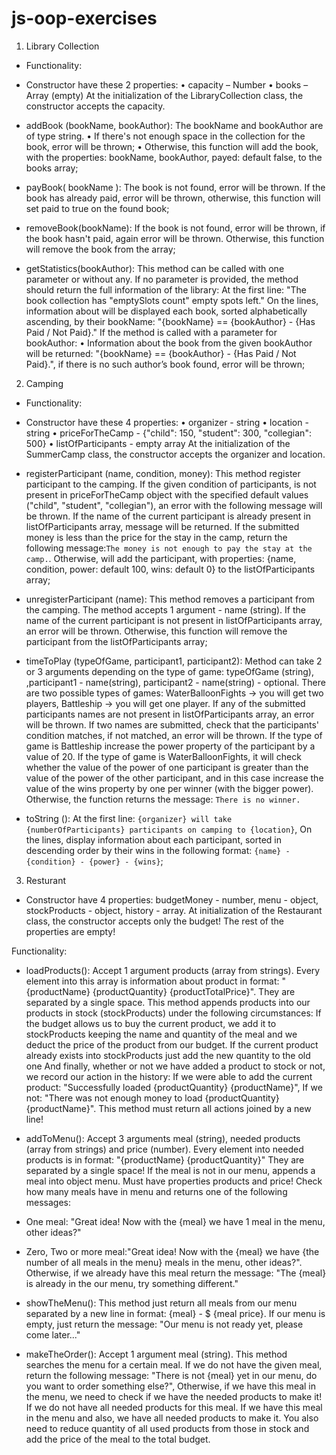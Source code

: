 # js-oop-exercises

1. Library Collection

- Functionality:

- Constructor have these 2 properties:
•	capacity – Number
•	books – Array (empty)
At the initialization of the LibraryCollection class, the constructor accepts the capacity.

- addBook (bookName, bookAuthor): The bookName and bookAuthor are of type string. 
•	If there's not enough space in the collection for the book, error will be thrown;
•	Otherwise, this function will add the book, with the properties: bookName, bookAuthor, payed: default false, to the books array;

- payBook( bookName ):  The book is not found, error will be thrown. If the book has already paid, error will be thrown, otherwise, this function will set paid to true on the found book;

- removeBook(bookName): If the book is not found, error will be thrown, if the book hasn't paid, again error will be thrown. Otherwise, this function will remove the book from the array;

- getStatistics(bookAuthor): This method can be called with one parameter or without any. If no parameter is provided, the method should return the full information of the library: At the first line: "The book collection has "emptySlots count" empty spots left." On the lines, information about will be displayed each book, sorted alphabetically ascending, by their bookName: "{bookName} == {bookAuthor} - {Has Paid / Not Paid}." If the method is called with a parameter for bookAuthor:
•	Information about the book from the given bookAuthor will be returned: "{bookName} == {bookAuthor} - {Has Paid / Not Paid}.", if there is no such author’s book found, error will be thrown;

2. Camping

- Functionality:

- Constructor have these 4 properties:
•	organizer - string
•	location - string
•	priceForTheCamp - {"child": 150, "student": 300, "collegian": 500}
•	listOfParticipants - empty array
At the initialization of the SummerCamp class, the constructor accepts the organizer and location.

- registerParticipant (name, condition, money): This method register participant to the camping.  If the given condition of participants, is not present in priceForTheCamp object with the specified default values ("child", "student", "collegian"), an error with the following message will be thrown. If the name of the current participant is already present in listOfParticipants array, message will be returned. If the submitted money is less than the price for the stay in the camp, return the following message:`The money is not enough to pay the stay at the camp.`. Otherwise, will add the participant, with properties: {name, condition, power: default 100, wins: default 0} to the listOfParticipants array;

- unregisterParticipant (name): This method removes a participant from the camping. The method accepts 1 argument - name (string). If the name of the current participant is not present in listOfParticipants array, an error will be thrown. Otherwise, this function will remove the participant from the listOfParticipants array;

- timeToPlay (typeOfGame, participant1, participant2): Method can take 2 or 3 arguments depending on the type of game: typeOfGame (string), ,participant1 - name(string), participant2 - name(string) - optional. There are two possible types of games: WaterBalloonFights -> you will get two players, Battleship -> you will get one player. If any of the submitted participants names are not present in listOfParticipants array, an error will be thrown. If two names are submitted, check that the participants' condition matches, if not matched, an error will be thrown. If the type of game is Battleship increase the power property of the participant by a value of 20. If the type of game is WaterBalloonFights, it will check whether the value of the power of one participant is greater than the value of the power of the other participant, and in this case increase the value of the wins property by one per winner (with the bigger power). Otherwise, the function returns the message: `There is no winner.`

- toString (): At the first line: `{organizer} will take {numberOfParticipants} participants on camping to {location}`, On the lines, display information about each participant, sorted in descending order by their wins in the following format: `{name} - {condition} - {power} - {wins}`;

3. Resturant

- Constructor have 4 properties: budgetMoney - number, menu - object, stockProducts - object, history - array. At initialization of the Restaurant class, the constructor accepts only the budget! The rest of the properties are empty!

Functionality: 

- loadProducts(): Accept 1 argument products (array from strings). Every element into this array is information about product in format:
"{productName} {productQuantity} {productTotalPrice}". They are separated by a single space. This method appends products into our products in stock (stockProducts) under the following circumstances: If the budget allows us to buy the current product, we add it to stockProducts keeping the name and quantity of the meal and we deduct the price of the product from our budget. If the current product already exists into stockProducts just add the new quantity to the old one And finally, whether or not we have added a product to stock or not, we record our action in the history: If we were able to add the current product: "Successfully loaded {productQuantity} {productName}", If we not: "There was not enough money to load {productQuantity} {productName}". This method must return all actions joined by a new line!

- addToMenu(): Accept 3 arguments meal (string), needed products (array from strings) and price (number). Every element into needed products is in format: "{productName} {productQuantity}" They are separated by a single space! If the meal is not in our menu, appends a meal into object menu. Must have properties products and price! Check how many meals have in menu and returns one of the following messages: 
-	One meal: "Great idea! Now with the {meal} we have 1 meal in the menu, other ideas?"
-	Zero, Two or more meal:"Great idea! Now with the {meal} we have {the number of all meals in the menu} meals in the menu, other ideas?". Otherwise, if we already have this meal return the message: "The {meal} is already in the our menu, try something different."

- showTheMenu(): This method just return all meals from our menu separated by a new line in format: {meal} - $ {meal price}. If our menu is empty, just return the message: "Our menu is not ready yet, please come later..."

- makeTheOrder(): Accept 1 argument meal (string). This method searches the menu for a certain meal. If we do not have the given meal, return the following message:
"There is not {meal} yet in our menu, do you want to order something else?", Otherwise, if we have this meal in the menu, we need to check if we have the needed products to make it! If we do not have all needed products for this meal. If we have this meal in the menu and also, we have all needed products to make it. You also need to reduce quantity of all used products from those in stock and add the price of the meal to the total budget.

